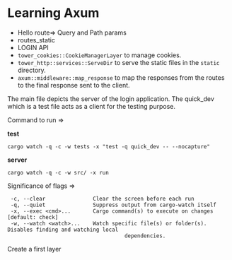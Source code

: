 # Learning Axum
- Hello route=> Query and Path params
- routes_static
- LOGIN API
- `tower_cookies::CookieManagerLayer` to manage cookies.
- `tower_http::services::ServeDir` to serve the static files in the `static` directory.
- `axum::middleware::map_response` to map the responses from the routes to the final response sent to the client.

The main file depicts the server of the login application.
The quick_dev which is a test file acts as a client for the testing purpose.

Command to run =>

**test**
```
cargo watch -q -c -w tests -x "test -q quick_dev -- --nocapture"
```


**server**
```
cargo watch -q -c -w src/ -x run
```


Significance of flags =>
```
 -c, --clear               Clear the screen before each run
 -q, --quiet               Suppress output from cargo-watch itself
 -x, --exec <cmd>...       Cargo command(s) to execute on changes [default: check]
 -w, --watch <watch>...    Watch specific file(s) or folder(s). Disables finding and watching local
                                     dependencies.

```


Create a first layer